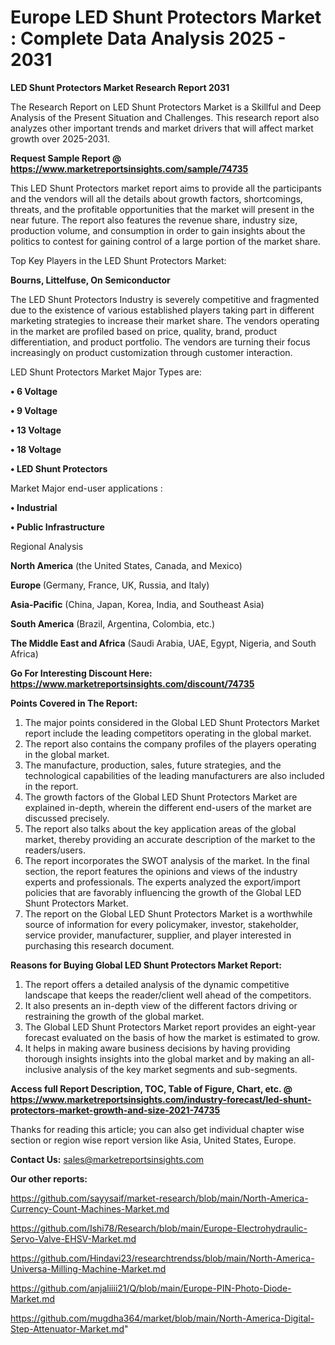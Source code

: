 # Europe LED Shunt Protectors Market : Complete Data Analysis 2025 - 2031

<strong>LED Shunt Protectors Market Research Report 2031</strong>

The Research Report on LED Shunt Protectors Market is a Skillful and Deep Analysis of the Present Situation and Challenges. This research report also analyzes other important trends and market drivers that will affect market growth over 2025-2031.

<strong>Request Sample Report @ <a href=https://www.marketreportsinsights.com/sample/74735>https://www.marketreportsinsights.com/sample/74735</a></strong>

This LED Shunt Protectors market report aims to provide all the participants and the vendors will all the details about growth factors, shortcomings, threats, and the profitable opportunities that the market will present in the near future. The report also features the revenue share, industry size, production volume, and consumption in order to gain insights about the politics to contest for gaining control of a large portion of the market share.

Top Key Players in the LED Shunt Protectors Market:

<strong>Bourns, Littelfuse, On Semiconductor</strong>

The LED Shunt Protectors Industry is severely competitive and fragmented due to the existence of various established players taking part in different marketing strategies to increase their market share. The vendors operating in the market are profiled based on price, quality, brand, product differentiation, and product portfolio. The vendors are turning their focus increasingly on product customization through customer interaction.

LED Shunt Protectors Market Major Types are:

<strong>• 6 Voltage

• 9 Voltage

• 13 Voltage

• 18 Voltage

• LED Shunt Protectors</strong>

Market Major end-user applications :

<strong>• Industrial

• Public Infrastructure</strong>

Regional Analysis

</u><strong><b>North America</b></strong> (the United States, Canada, and Mexico)

<strong><b>Europe </b></strong>(Germany, France, UK, Russia, and Italy)

<strong><b>Asia-Pacific</b></strong> (China, Japan, Korea, India, and Southeast Asia)

<strong><b>South America</b></strong> (Brazil, Argentina, Colombia, etc.)

<strong><b>The Middle East and Africa</b></strong> (Saudi Arabia, UAE, Egypt, Nigeria, and South Africa)

<strong>Go For Interesting Discount Here: <a href=https://www.marketreportsinsights.com/discount/74735>https://www.marketreportsinsights.com/discount/74735</a></strong>

<strong>Points Covered in The Report:</strong>
<ol>
  <li>The major points considered in the Global LED Shunt Protectors Market report include the leading competitors operating in the global market.</li>
  <li>The report also contains the company profiles of the players operating in the global market.</li>
  <li>The manufacture, production, sales, future strategies, and the technological capabilities of the leading manufacturers are also included in the report.</li>
  <li>The growth factors of the Global LED Shunt Protectors Market are explained in-depth, wherein the different end-users of the market are discussed precisely.</li>
  <li>The report also talks about the key application areas of the global market, thereby providing an accurate description of the market to the readers/users.</li>
  <li>The report incorporates the SWOT analysis of the market. In the final section, the report features the opinions and views of the industry experts and professionals. The experts analyzed the export/import policies that are favorably influencing the growth of the Global LED Shunt Protectors Market.</li>
  <li>The report on the Global LED Shunt Protectors Market is a worthwhile source of information for every policymaker, investor, stakeholder, service provider, manufacturer, supplier, and player interested in purchasing this research document.</li>
</ol>
<strong>Reasons for Buying Global LED Shunt Protectors Market Report:</strong>

<ol>
  <li>The report offers a detailed analysis of the dynamic competitive landscape that keeps the reader/client well ahead of the competitors.</li>
  <li>It also presents an in-depth view of the different factors driving or restraining the growth of the global market.</li>
  <li>The Global LED Shunt Protectors Market report provides an eight-year forecast evaluated on the basis of how the market is estimated to grow.</li>
  <li>It helps in making aware business decisions by having providing thorough insights insights into the global market and by making an all-inclusive analysis of the key market segments and sub-segments.</li>
</ol>
<strong>Access full Report Description, TOC, Table of Figure, Chart, etc. @ <a href=https://www.marketreportsinsights.com/industry-forecast/led-shunt-protectors-market-growth-and-size-2021-74735>https://www.marketreportsinsights.com/industry-forecast/led-shunt-protectors-market-growth-and-size-2021-74735</a></strong>


Thanks for reading this article; you can also get individual chapter wise section or region wise report version like Asia, United States, Europe.

<strong>Contact Us:</strong>
sales@marketreportsinsights.com

<strong>Our other reports:</strong>

<a href=https://github.com/sayysaif/market-research/blob/main/North-America-Currency-Count-Machines-Market.md>https://github.com/sayysaif/market-research/blob/main/North-America-Currency-Count-Machines-Market.md</a>

<a href=https://github.com/Ishi78/Research/blob/main/Europe-Electrohydraulic-Servo-Valve-EHSV-Market.md>https://github.com/Ishi78/Research/blob/main/Europe-Electrohydraulic-Servo-Valve-EHSV-Market.md</a>

<a href=https://github.com/Hindavi23/researchtrendss/blob/main/North-America-Universa-Milling-Machine-Market.md>https://github.com/Hindavi23/researchtrendss/blob/main/North-America-Universa-Milling-Machine-Market.md</a>

<a href=https://github.com/anjaliiii21/Q/blob/main/Europe-PIN-Photo-Diode-Market.md>https://github.com/anjaliiii21/Q/blob/main/Europe-PIN-Photo-Diode-Market.md</a>

<a href=https://github.com/mugdha364/market/blob/main/North-America-Digital-Step-Attenuator-Market.md>https://github.com/mugdha364/market/blob/main/North-America-Digital-Step-Attenuator-Market.md</a>"
